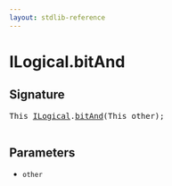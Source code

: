 ```yaml
---
layout: stdlib-reference
---
```


# ILogical\.bitAnd

## Signature 

<pre>
<span class="code_keyword">This</span> <a href="/stdlib-reference/interfaces/ILogical/index" class="code_type">ILogical</a>.<a href="/stdlib-reference/interfaces/ILogical/bitAnd">bitAnd</a>(<span class="code_keyword">This</span> <span class='code_param'>other</span>);

</pre>

## Parameters

* `other`

